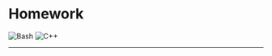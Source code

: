# Homework

![Bash](https://img.shields.io/badge/Shell_Script-121011?color=202020&style=for-the-badge&logo=gnu-bash&logoColor=white) ![C++](https://img.shields.io/badge/C%2B%2B-00599C?style=for-the-badge&logo=c%2B%2B&logoColor=white)

___
